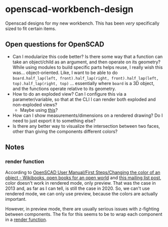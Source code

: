 # openscad-workbench-design

Openscad designs for my new workbench. This has been _very_ specifically sized to fit certain items.

## Open questions for OpenSCAD

* Can I modularize this code better? Is there some way that a function can take an object/child as an argument, and then operate on its geometry? While using modules to build specific parts helps reuse, I really wish this was... object-oriented. Like, I want to be able to do ``board.half_lap(left, front).half_lap(right, front).half_lap(left, top).half_lap(right, top)`` ... essentially where ``board`` is a 3D object, and the functions operate relative to its geometry.
* How to do an exploded view? Can I configure this via a parameter/variable, so that at the CLI I can render both exploded and non-exploded views?
  * Maybe using [this](https://gist.github.com/damccull/1a1df5e785e56daf53e0d7b7d8ff219e)?
* How can I show measurements/dimensions on a rendered drawing? Do I need to just export it to something else?
* Is there any better way to visualize the intersection between two faces, other than giving the components different colors?

## Notes

### render function

According to [OpenSCAD User Manual/First Steps/Changing the color of an object - Wikibooks, open books for an open world](https://en.wikibooks.org/wiki/OpenSCAD_User_Manual/First_Steps/Changing_the_color_of_an_object) and [this mailing list post](http://forum.openscad.org/Color-in-Compile-and-Render-mode-tp4637p4639.html), color doesn't work in rendered mode, only preview. That was the case in 2013 and, as far as I can tell, is still the case in 2020. So, we can't use rendered mode, we can only use preview, because the colors are actually important.

However, in preview mode, there are usually serious issues with z-fighting between components. The fix for this seems to be to wrap each component in a [render function](https://en.wikibooks.org/wiki/OpenSCAD_User_Manual/Other_Language_Features#Render).
